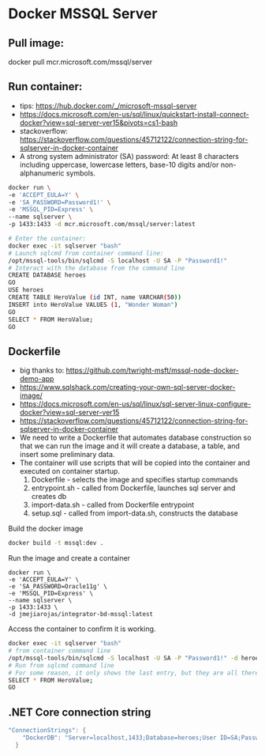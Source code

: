 # Docker MSSQL Server 

## Pull image:
docker pull mcr.microsoft.com/mssql/server

## Run container:
- tips: https://hub.docker.com/_/microsoft-mssql-server
- https://docs.microsoft.com/en-us/sql/linux/quickstart-install-connect-docker?view=sql-server-ver15&pivots=cs1-bash
- stackoverflow: https://stackoverflow.com/questions/45712122/connection-string-for-sqlserver-in-docker-container
- A strong system administrator (SA) password: At least 8 characters including uppercase, lowercase letters, base-10 digits and/or non-alphanumeric symbols.
```bash
docker run \
-e 'ACCEPT_EULA=Y' \
-e 'SA_PASSWORD=Password1!' \
-e 'MSSQL_PID=Express' \
--name sqlserver \
-p 1433:1433 -d mcr.microsoft.com/mssql/server:latest

# Enter the container:
docker exec -it sqlserver "bash"
# Launch sqlcmd from container command line:
/opt/mssql-tools/bin/sqlcmd -S localhost -U SA -P "Password1!"
# Interact with the database from the command line
CREATE DATABASE heroes
GO
USE heroes
CREATE TABLE HeroValue (id INT, name VARCHAR(50))
INSERT into HeroValue VALUES (1, "Wonder Woman")
GO
SELECT * FROM HeroValue;
GO
```

## Dockerfile
- big thanks to: https://github.com/twright-msft/mssql-node-docker-demo-app
- https://www.sqlshack.com/creating-your-own-sql-server-docker-image/
- https://docs.microsoft.com/en-us/sql/linux/sql-server-linux-configure-docker?view=sql-server-ver15
- https://stackoverflow.com/questions/45712122/connection-string-for-sqlserver-in-docker-container
- We need to write a Dockerfile that automates database construction so that we can run the image and it will create a database, a table, and insert some preliminary data.
- The container will use scripts that will be copied into the container and executed on container startup.
    1. Dockerfile - selects the image and specifies startup commands
    2. entrypoint.sh - called from Dockerfile, launches sql server and creates db
    3. import-data.sh - called from Dockerfile entrypoint
    4. setup.sql - called from import-data.sh, constructs the database
    
Build the docker image
```bash
docker build -t mssql:dev . 
```
Run the image and create a container
```
docker run \
-e 'ACCEPT_EULA=Y' \
-e 'SA_PASSWORD=Oracle11g' \
-e 'MSSQL_PID=Express' \
--name sqlserver \
-p 1433:1433 \
-d jmejiarojas/integrator-bd-mssql:latest
```
Access the container to confirm it is working.
```bash
docker exec -it sqlserver "bash"
# from container command line
/opt/mssql-tools/bin/sqlcmd -S localhost -U SA -P "Password1!" -d heroes
# Run from sqlcmd command line
# For some reason, it only shows the last entry, but they are all there.
SELECT * FROM HeroValue;
GO
```

## .NET Core connection string
```c#
"ConnectionStrings": {
    "DockerDB": "Server=localhost,1433;Database=heroes;User ID=SA;Password=Password1!"
  }
```

